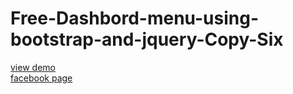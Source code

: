 # Free-Dashbord-menu-using-bootstrap-and-jquery-Copy-Six
<a href="http://webi4u.com/web/article/Free-Dashbord-menu-using-bootstrap-and-jquery-Copy-Six/page/13">
  view demo
</a>
<br/>
<a href="https://www.facebook.com/Webi4u-670245179977567">
  facebook page
  </a>
